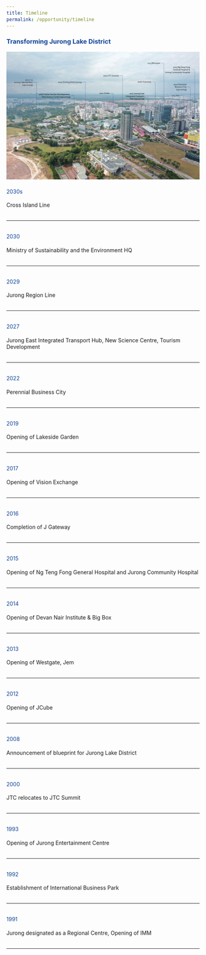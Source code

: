 ```yaml
---
title: Timeline
permalink: /opportunity/timeline
---
```

<h3 style="color:#124596; font-weight:bold;">Transforming Jurong Lake District</h3>

![Alt text for image on Isomer site](/images/jld_timelineB.png)

<h4 style="color:#124596; font-weight:normal;">2030s</h4>
Cross Island Line

<hr style="margin:2rem 0;">

<h4 style="color:#124596; font-weight:normal;margin-top: 10px;">2030</h4>
Ministry of Sustainability and the Environment HQ

<hr style="margin:2rem 0;">

<h4 style="color:#124596; font-weight:normal;margin-top: 10px;">2029</h4>
Jurong Region Line

<hr style="margin:2rem 0;">

<h4 style="color:#124596; font-weight:normal;margin-top: 10px;">2027</h4>
Jurong East Integrated Transport Hub, New Science Centre, Tourism Development

<hr style="margin:2rem 0;">

<h4 style="color:#124596; font-weight:normal;margin-top: 10px;">2022</h4>
Perennial Business City

<hr style="margin:2rem 0;">

<h4 style="color:#124596; font-weight:normal;margin-top: 10px;">2019</h4>
Opening of Lakeside Garden

<hr style="margin:2rem 0;">

<h4 style="color:#124596; font-weight:normal;margin-top: 10px;">2017</h4>
Opening of Vision Exchange

<hr style="margin:2rem 0;">

<h4 style="color:#124596; font-weight:normal;margin-top: 10px;">2016</h4>
Completion of J Gateway

<hr style="margin:2rem 0;">

<h4 style="color:#124596; font-weight:normal;margin-top: 10px;">2015</h4>
Opening of Ng Teng Fong General Hospital and Jurong Community Hospital

<hr style="margin:2rem 0;">

<h4 style="color:#124596; font-weight:normal;margin-top: 10px;">2014</h4>
Opening of Devan Nair Institute &amp; Big Box

<hr style="margin:2rem 0;">

<h4 style="color:#124596; font-weight:normal;margin-top: 10px;">2013</h4>
Opening of Westgate, Jem 

<hr style="margin:2rem 0;">

<h4 style="color:#124596; font-weight:normal;margin-top: 10px;">2012</h4>
Opening of JCube

<hr style="margin:2rem 0;">

<h4 style="color:#124596; font-weight:normal;margin-top: 10px;">2008</h4>
Announcement of blueprint for Jurong Lake District

<hr style="margin:2rem 0;">

<h4 style="color:#124596; font-weight:normal;margin-top: 10px;">2000</h4>
JTC relocates to JTC Summit

<hr style="margin:2rem 0;">

<h4 style="color:#124596; font-weight:normal;margin-top: 10px;">1993</h4>
Opening of Jurong Entertainment Centre

<hr style="margin:2rem 0;">

<h4 style="color:#124596; font-weight:normal;margin-top: 10px;">1992</h4>
Establishment of International Business Park

<hr style="margin:2rem 0;">

<h4 style="color:#124596; font-weight:normal;margin-top: 10px;">1991</h4>
Jurong designated as a Regional Centre, Opening of IMM

<hr style="margin:2rem 0;">

<!-- add each new timeline segment 
<h4 style="color:#124596; font-weight:normal;margin-top: 10px;">YEAR</h4>
TIMELINE EVENT

<hr style="margin:2rem 0;">
-->